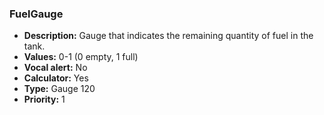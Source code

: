### FuelGauge

- **Description:** Gauge that indicates the remaining quantity of fuel in the
tank.
- **Values:** 0-1 (0 empty, 1 full) 
- **Vocal alert:** No
- **Calculator:** Yes
- **Type:** Gauge 120
- **Priority:** 1
